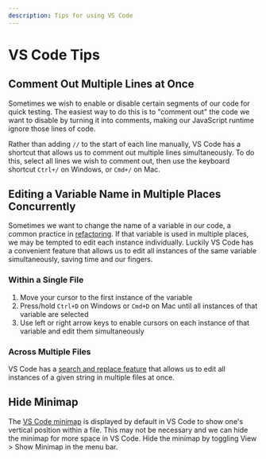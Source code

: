 ```yaml
---
description: Tips for using VS Code
---
```


# VS Code Tips

## Comment Out Multiple Lines at Once

Sometimes we wish to enable or disable certain segments of our code for quick testing. The easiest way to do this is to "comment out" the code we want to disable by turning it into comments, making our JavaScript runtime ignore those lines of code.

Rather than adding `//` to the start of each line manually, VS Code has a shortcut that allows us to comment out multiple lines simultaneously. To do this, select all lines we wish to comment out, then use the keyboard shortcut `Ctrl+/` on Windows, or `Cmd+/` on Mac.

## Editing a Variable Name in Multiple Places Concurrently

Sometimes we want to change the name of a variable in our code, a common practice in <a href="https://en.wikipedia.org/wiki/Code_refactoring" target="_blank">refactoring</a>. If that variable is used in multiple places, we may be tempted to edit each instance individually. Luckily VS Code has a convenient feature that allows us to edit all instances of the same variable simultaneously, saving time and our fingers.

### Within a Single File

1. Move your cursor to the first instance of the variable
2. Press/hold `Ctrl+D` on Windows or `Cmd+D` on Mac until all instances of that variable are selected
3. Use left or right arrow keys to enable cursors on each instance of that variable and edit them simultaneously

### Across Multiple Files

VS Code has a <a href="https://code.visualstudio.com/docs/editor/codebasics#_search-across-files" target="_blank">search and replace feature</a> that allows us to edit all instances of a given string in multiple files at once.

## Hide Minimap

The <a href="https://code.visualstudio.com/docs/getstarted/userinterface#_minimap" target="_blank">VS Code minimap</a> is displayed by default in VS Code to show one's vertical position within a file. This may not be necessary and we can hide the minimap for more space in VS Code. Hide the minimap by toggling View > Show Minimap in the menu bar.
